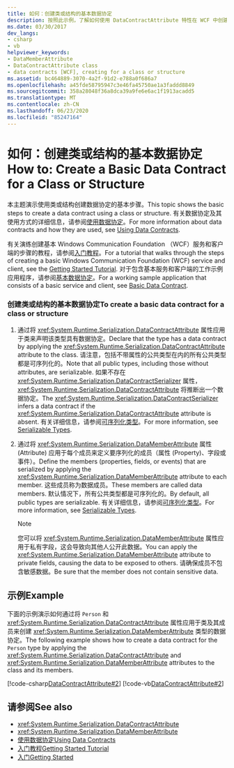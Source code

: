 ```yaml
---
title: 如何：创建类或结构的基本数据协定
description: 按照此示例，了解如何使用 DataContractAttribute 特性在 WCF 中创建使用类或结构的数据协定。
ms.date: 03/30/2017
dev_langs:
- csharp
- vb
helpviewer_keywords:
- DataMemberAttribute
- DataContractAttribute class
- data contracts [WCF], creating for a class or structure
ms.assetid: bc464889-3070-4a2f-91d2-e788a0f686a7
ms.openlocfilehash: a45fde58795947c3e46fa45750ae1a3faddd8849
ms.sourcegitcommit: 358a28048f36a8dca39a9fe6e6ac1f1913acadd5
ms.translationtype: MT
ms.contentlocale: zh-CN
ms.lasthandoff: 06/23/2020
ms.locfileid: "85247164"
---
```

# <a name="how-to-create-a-basic-data-contract-for-a-class-or-structure"></a><span data-ttu-id="b43de-103">如何：创建类或结构的基本数据协定</span><span class="sxs-lookup"><span data-stu-id="b43de-103">How to: Create a Basic Data Contract for a Class or Structure</span></span>
<span data-ttu-id="b43de-104">本主题演示使用类或结构创建数据协定的基本步骤。</span><span class="sxs-lookup"><span data-stu-id="b43de-104">This topic shows the basic steps to create a data contract using a class or structure.</span></span> <span data-ttu-id="b43de-105">有关数据协定及其使用方式的详细信息，请参阅[使用数据协定](using-data-contracts.md)。</span><span class="sxs-lookup"><span data-stu-id="b43de-105">For more information about data contracts and how they are used, see [Using Data Contracts](using-data-contracts.md).</span></span>  
  
 <span data-ttu-id="b43de-106">有关演练创建基本 Windows Communication Foundation （WCF）服务和客户端的步骤的教程，请参阅[入门教程](../getting-started-tutorial.md)。</span><span class="sxs-lookup"><span data-stu-id="b43de-106">For a tutorial that walks through the steps of creating a basic Windows Communication Foundation (WCF) service and client, see the [Getting Started Tutorial](../getting-started-tutorial.md).</span></span> <span data-ttu-id="b43de-107">对于包含基本服务和客户端的工作示例应用程序，请参阅[基本数据协定](../samples/basic-data-contract.md)。</span><span class="sxs-lookup"><span data-stu-id="b43de-107">For a working sample application that consists of a basic service and client, see [Basic Data Contract](../samples/basic-data-contract.md).</span></span>  
  
### <a name="to-create-a-basic-data-contract-for-a-class-or-structure"></a><span data-ttu-id="b43de-108">创建类或结构的基本数据协定</span><span class="sxs-lookup"><span data-stu-id="b43de-108">To create a basic data contract for a class or structure</span></span>  
  
1. <span data-ttu-id="b43de-109">通过将 <xref:System.Runtime.Serialization.DataContractAttribute> 属性应用于类来声明该类型具有数据协定。</span><span class="sxs-lookup"><span data-stu-id="b43de-109">Declare that the type has a data contract by applying the <xref:System.Runtime.Serialization.DataContractAttribute> attribute to the class.</span></span> <span data-ttu-id="b43de-110">请注意，包括不带属性的公共类型在内的所有公共类型都是可序列化的。</span><span class="sxs-lookup"><span data-stu-id="b43de-110">Note that all public types, including those without attributes, are serializable.</span></span> <span data-ttu-id="b43de-111">如果不存在 <xref:System.Runtime.Serialization.DataContractSerializer> 属性，<xref:System.Runtime.Serialization.DataContractAttribute> 将推断出一个数据协定。</span><span class="sxs-lookup"><span data-stu-id="b43de-111">The <xref:System.Runtime.Serialization.DataContractSerializer> infers a data contract if the <xref:System.Runtime.Serialization.DataContractAttribute> attribute is absent.</span></span> <span data-ttu-id="b43de-112">有关详细信息，请参阅[可序列化类型](serializable-types.md)。</span><span class="sxs-lookup"><span data-stu-id="b43de-112">For more information, see [Serializable Types](serializable-types.md).</span></span>  
  
2. <span data-ttu-id="b43de-113">通过将 <xref:System.Runtime.Serialization.DataMemberAttribute> 属性 (Attribute) 应用于每个成员来定义要序列化的成员（属性 (Property)、字段或事件）。</span><span class="sxs-lookup"><span data-stu-id="b43de-113">Define the members (properties, fields, or events) that are serialized by applying the <xref:System.Runtime.Serialization.DataMemberAttribute> attribute to each member.</span></span> <span data-ttu-id="b43de-114">这些成员称为数据成员。</span><span class="sxs-lookup"><span data-stu-id="b43de-114">These members are called data members.</span></span> <span data-ttu-id="b43de-115">默认情况下，所有公共类型都是可序列化的。</span><span class="sxs-lookup"><span data-stu-id="b43de-115">By default, all public types are serializable.</span></span> <span data-ttu-id="b43de-116">有关详细信息，请参阅[可序列化类型](serializable-types.md)。</span><span class="sxs-lookup"><span data-stu-id="b43de-116">For more information, see [Serializable Types](serializable-types.md).</span></span>  
  
    > [!NOTE]
    > <span data-ttu-id="b43de-117">您可以将 <xref:System.Runtime.Serialization.DataMemberAttribute> 属性应用于私有字段，这会导致向其他人公开此数据。</span><span class="sxs-lookup"><span data-stu-id="b43de-117">You can apply the <xref:System.Runtime.Serialization.DataMemberAttribute> attribute to private fields, causing the data to be exposed to others.</span></span> <span data-ttu-id="b43de-118">请确保成员不包含敏感数据。</span><span class="sxs-lookup"><span data-stu-id="b43de-118">Be sure that the member does not contain sensitive data.</span></span>  
  
## <a name="example"></a><span data-ttu-id="b43de-119">示例</span><span class="sxs-lookup"><span data-stu-id="b43de-119">Example</span></span>  
 <span data-ttu-id="b43de-120">下面的示例演示如何通过将 `Person` 和 <xref:System.Runtime.Serialization.DataContractAttribute> 属性应用于类及其成员来创建 <xref:System.Runtime.Serialization.DataMemberAttribute> 类型的数据协定。</span><span class="sxs-lookup"><span data-stu-id="b43de-120">The following example shows how to create a data contract for the `Person` type by applying the <xref:System.Runtime.Serialization.DataContractAttribute> and <xref:System.Runtime.Serialization.DataMemberAttribute> attributes to the class and its members.</span></span>  
  
 [!code-csharp[DataContractAttribute#2](../../../../samples/snippets/csharp/VS_Snippets_CFX/datacontractattribute/cs/overview.cs#2)]
 [!code-vb[DataContractAttribute#2](../../../../samples/snippets/visualbasic/VS_Snippets_CFX/datacontractattribute/vb/overview.vb#2)]  
  
## <a name="see-also"></a><span data-ttu-id="b43de-121">请参阅</span><span class="sxs-lookup"><span data-stu-id="b43de-121">See also</span></span>

- <xref:System.Runtime.Serialization.DataContractAttribute>
- <xref:System.Runtime.Serialization.DataMemberAttribute>
- [<span data-ttu-id="b43de-122">使用数据协定</span><span class="sxs-lookup"><span data-stu-id="b43de-122">Using Data Contracts</span></span>](using-data-contracts.md)
- [<span data-ttu-id="b43de-123">入门教程</span><span class="sxs-lookup"><span data-stu-id="b43de-123">Getting Started Tutorial</span></span>](../getting-started-tutorial.md)
- [<span data-ttu-id="b43de-124">入门</span><span class="sxs-lookup"><span data-stu-id="b43de-124">Getting Started</span></span>](../samples/getting-started-sample.md)
